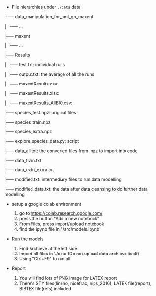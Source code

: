 - File hierarchies under `./data`
data

├── data_manipulation_for_aml_gp_maxent

│   └── ...

├── maxent

│   └── ...

├── Results

│   ├── test.txt: individual runs

│   ├── output.txt: the average of all the runs

│   ├── maxentResults.csv: 

│   ├── maxentResults.xlsx: 

│   ├── maxentResults_AllBIO.csv: 

├── species_test.npz: original files

├── species_train.npz

├── species_extra.npz

├── explore_species_data.py: script

├── data_all.txt: the converted files from .npz to import into code

├── data_train.txt

├── data_train_extra.txt

├── modified.txt: intermediary files to run data modelling

└── modified_data.txt: the data after data cleansing to do further data modelling



- setup a google colab environment
  1. go to https://colab.research.google.com/
  2. press the button "Add a new notebook"
  3. From Files, press import/upload notebook
  4. find the ipynb file in './src/models.ipynb'

- Run the models 
  1. Find Archieve at the left side
  2. Import all files in './data'(Do not upload data archieve itself) 
  3. Using "Ctrl+F9" to run all

- Report
  1. You will find lots of PNG image for LATEX report
  2. There's STY files(lineno, nicefrac, nips_2016), LATEX file(report), BIBTEX file(refs) included

